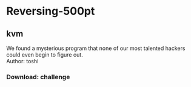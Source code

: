 # Reversing-500pt
## kvm
We found a mysterious program that none of our most talented hackers could even begin to figure out.</br>
Author: toshi
### Download: challenge

